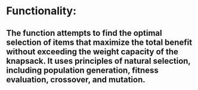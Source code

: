 # Functionality:
## The function attempts to find the optimal selection of items that maximize the total benefit without exceeding the weight capacity of the knapsack. It uses principles of natural selection, including population generation, fitness evaluation, crossover, and mutation.
